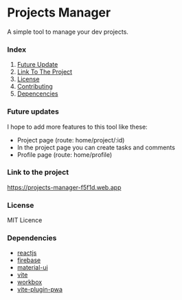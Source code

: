 # Projects Manager

A simple tool to manage your dev projects.

### Index

1. [Future Update](#future-updates)
2. [Link To The Project](#link-to-the-project)
3. [License](#license)
4. [Contributing](#contributing)
5. [Depencencies](#dependencies)

### Future updates

I hope to add more features to this tool like these:<br>

- Project page (route: home/project/:id)
- In the project page you can create tasks and comments
- Profile page (route: home/profile)

### Link to the project

https://projects-manager-f5f1d.web.app

### License

MIT Licence

### Dependencies

- [reactjs](https://reactjs.org/)
- [firebase](https://firebase.google.com/)
- [material-ui](https://material-ui.com/)
- [vite](https://vitejs.dev/)
- [workbox](https://developers.google.com/web/tools/workbox/)
- [vite-plugin-pwa](https://vite-plugin-pwa.netlify.app/)
